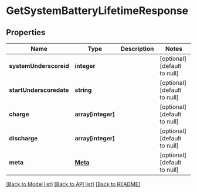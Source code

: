 # GetSystemBatteryLifetimeResponse

## Properties
Name | Type | Description | Notes
------------ | ------------- | ------------- | -------------
**systemUnderscoreid** | **integer** |  | [optional] [default to null]
**startUnderscoredate** | **string** |  | [optional] [default to null]
**charge** | **array[integer]** |  | [optional] [default to null]
**discharge** | **array[integer]** |  | [optional] [default to null]
**meta** | [**Meta**](Meta.md) |  | [optional] [default to null]

[[Back to Model list]](../README.md#documentation-for-models) [[Back to API list]](../README.md#documentation-for-api-endpoints) [[Back to README]](../README.md)


